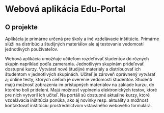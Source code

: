 # Webová aplikácia Edu-Portal
## O projekte
Aplikácia je primárne určená pre školy a iné vzdelávacie inštitúcie. Primárne slúži na distribúciu študijných materiálov ale aj testovanie vedomostí jednotlivých používateľov.

Webová aplikácia umožňuje učiteľom rozdeľovať študentov do rôznych skupín napríklad podľa zamerania. Jednotlivým skupinám prideľovať dostupné kurzy. Vytvárať nové študijné materiály a distribuovať ich študentom v jednotlivých skupinách. Učiteľ je zároveň oprávnený vytvárať aj online testy, ktorých cieľom je overenie vedomostí študentov. Študenti majú možnosť zobrazenia im prístupných materiálov na základe kurzu, do ktorého boli pridelení. Majú možnosť vyplnenia elektronických testov, ktoré pre nich vytvoril ich učiteľ. Na portáli sú dostupné aktuálne kurzy, ktoré vzdelávacia inštitúcia ponúka, ako aj novinky resp. aktuality a možnosť kontaktovať inštitúciu prostredníctvom vstavaného webového formulára.

